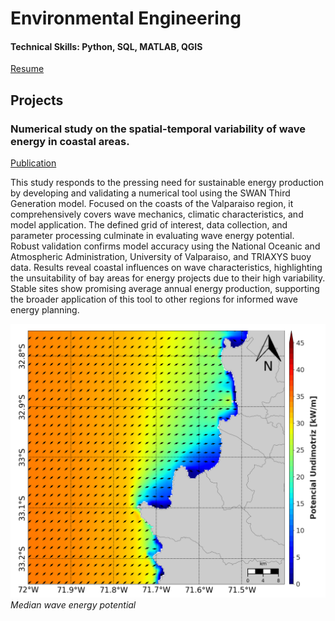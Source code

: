 # Environmental Engineering

#### Technical Skills: Python, SQL, MATLAB, QGIS

[Resume](https://raw.githubusercontent.com/maniconaji/resume/main/output/CV_ManuelHuerta.pdf)

## Projects
### Numerical study on the spatial-temporal variability of wave energy in coastal areas.

[Publication](https://repositorio.usm.cl/bitstream/handle/11673/52828/m18727299-8.pdf)

This study responds to the pressing need for sustainable energy production by developing and validating a numerical tool using the SWAN Third Generation model. Focused on the coasts of the Valparaiso region, it comprehensively covers wave mechanics, climatic characteristics, and model application. The defined grid of interest, data collection, and parameter processing culminate in evaluating wave energy potential. Robust validation confirms model accuracy using the National Oceanic and Atmospheric Administration, University of Valparaiso, and TRIAXYS buoy data. Results reveal coastal influences on wave characteristics, highlighting the unsuitability of bay areas for energy projects due to their high variability. Stable sites show promising average annual energy production, supporting the broader application of this tool to other regions for informed wave energy planning.

![Median wave energy potential](/assets/img/P_ALL_median.png)
*Median wave energy potential*

<!-- <p>
    <img src="path_to_image" alt>
    <em>image_caption</em>
</p> -->